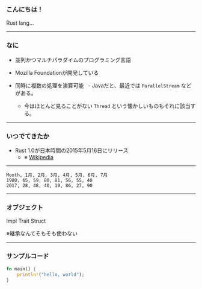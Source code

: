 ### こんにちは！

Rust lang...

---

### なに

- 並列かつマルチパラダイムのプログラミング言語
- Mozilla Foundationが開発している

- 同時に複数の処理を演算可能
   - Javaだと、最近では `ParallelStream` などがある。
   - 今はほとんど見ることがない `Thread` という懐かしいものもそれに該当する。
   
---

### いつでてきたか

- Rust 1.0が日本時間の2015年5月16日にリリース
    - ※ [Wikipedia](https://ja.wikipedia.org/wiki/Rust_(%E3%83%97%E3%83%AD%E3%82%B0%E3%83%A9%E3%83%9F%E3%83%B3%E3%82%B0%E8%A8%80%E8%AA%9E))

---

<canvas data-chart="radar">


    Month, 1月, 2月, 3月, 4月, 5月, 6月, 7月
    1980, 65, 59, 80, 81, 56, 55, 40
    2017, 28, 48, 40, 19, 86, 27, 90


</canvas>

---


### オブジェクト

Impl
Trait
Struct

※継承なんてそもそも使わない


---


### サンプルコード

``` rs
fn main() {
    println!("hello, world");
}
```
